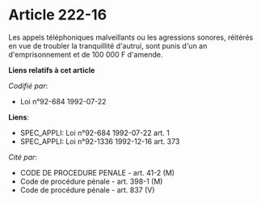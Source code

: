 # Article 222-16

Les appels téléphoniques malveillants ou les agressions sonores, réitérés en vue de troubler la tranquillité d'autrui, sont
punis d'un an d'emprisonnement et de 100 000 F d'amende.

**Liens relatifs à cet article**

_Codifié par_:

  - Loi n°92-684 1992-07-22

**Liens**:

  - SPEC_APPLI: Loi n°92-684 1992-07-22 art. 1
  - SPEC_APPLI: Loi n°92-1336 1992-12-16 art. 373

_Cité par_:

  - CODE DE PROCEDURE PENALE - art. 41-2 (M)
  - Code de procédure pénale - art. 398-1 (M)
  - Code de procédure pénale - art. 837 (V)

